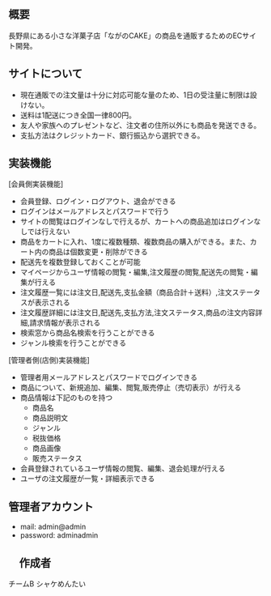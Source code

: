 ## 概要
長野県にある小さな洋菓子店「ながのCAKE」の商品を通販するためのECサイト開発。

## サイトについて
- 現在通販での注文量は十分に対応可能な量のため、1日の受注量に制限は設けない。
- 送料は1配送につき全国一律800円。
- 友人や家族へのプレゼントなど、注文者の住所以外にも商品を発送できる。
- 支払方法はクレジットカード、銀行振込から選択できる。

## 実装機能
[会員側実装機能]
- 会員登録、ログイン・ログアウト、退会ができる
- ログインはメールアドレスとパスワードで行う
- サイトの閲覧はログインなしで行えるが、カートへの商品追加はログインなしでは行えない
- 商品をカートに入れ、1度に複数種類、複数商品の購入ができる。また、カート内の商品は個数変更・削除ができる
- 配送先を複数登録しておくことが可能
- マイページからユーザ情報の閲覧・編集,注文履歴の閲覧,配送先の閲覧・編集が行える
- 注文履歴一覧には注文日,配送先,支払金額（商品合計＋送料）,注文ステータスが表示される
- 注文履歴詳細には注文日,配送先,支払方法,注文ステータス,商品の注文内容詳細,請求情報が表示される
- 検索窓から商品名検索を行うことができる
- ジャンル検索を行うことができる

[管理者側(店側)実装機能]
- 管理者用メールアドレスとパスワードでログインできる
- 商品について、新規追加、編集、閲覧,販売停止（売切表示）が行える
- 商品情報は下記のものを持つ
  - 商品名
  - 商品説明文
  - ジャンル
  - 税抜価格
  - 商品画像
  - 販売ステータス
- 会員登録されているユーザ情報の閲覧、編集、退会処理が行える
- ユーザの注文履歴が一覧・詳細表示できる

## 管理者アカウント
- mail: admin@admin
- password: adminadmin

## 　作成者
チームB シャケめんたい

